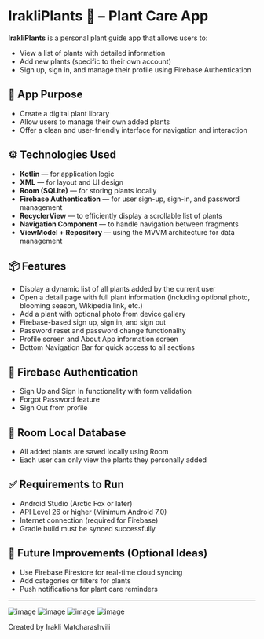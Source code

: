 # IrakliPlants 🌿 – Plant Care App

**IrakliPlants** is a personal plant guide app that allows users to:
- View a list of plants with detailed information
- Add new plants (specific to their own account)
- Sign up, sign in, and manage their profile using Firebase Authentication

## 📱 App Purpose
- Create a digital plant library
- Allow users to manage their own added plants
- Offer a clean and user-friendly interface for navigation and interaction

## ⚙️ Technologies Used
- **Kotlin** — for application logic
- **XML** — for layout and UI design
- **Room (SQLite)** — for storing plants locally
- **Firebase Authentication** — for user sign-up, sign-in, and password management
- **RecyclerView** — to efficiently display a scrollable list of plants
- **Navigation Component** — to handle navigation between fragments
- **ViewModel + Repository** — using the MVVM architecture for data management

## 📦 Features
- Display a dynamic list of all plants added by the current user
- Open a detail page with full plant information (including optional photo, blooming season, Wikipedia link, etc.)
- Add a plant with optional photo from device gallery
- Firebase-based sign up, sign in, and sign out
- Password reset and password change functionality
- Profile screen and About App information screen
- Bottom Navigation Bar for quick access to all sections

## 🔐 Firebase Authentication
- Sign Up and Sign In functionality with form validation
- Forgot Password feature
- Sign Out from profile

## 💾 Room Local Database
- All added plants are saved locally using Room
- Each user can only view the plants they personally added

## ✅ Requirements to Run
- Android Studio (Arctic Fox or later)
- API Level 26 or higher (Minimum Android 7.0)
- Internet connection (required for Firebase)
- Gradle build must be synced successfully

## 🚀 Future Improvements (Optional Ideas)
- Use Firebase Firestore for real-time cloud syncing
- Add categories or filters for plants
- Push notifications for plant care reminders

---

![image](https://github.com/user-attachments/assets/8bc85601-e442-40cd-acf6-a91fd442b2bc)
![image](https://github.com/user-attachments/assets/9b28aa98-b402-4d9f-b393-0f7e33e4de12)
![image](https://github.com/user-attachments/assets/5348b11e-3ff1-4f47-a2b0-ec2bf094c6f2)
![image](https://github.com/user-attachments/assets/fe26ede1-fc38-41a2-9bce-c82a49c8ca74)





Created by Irakli Matcharashvili
